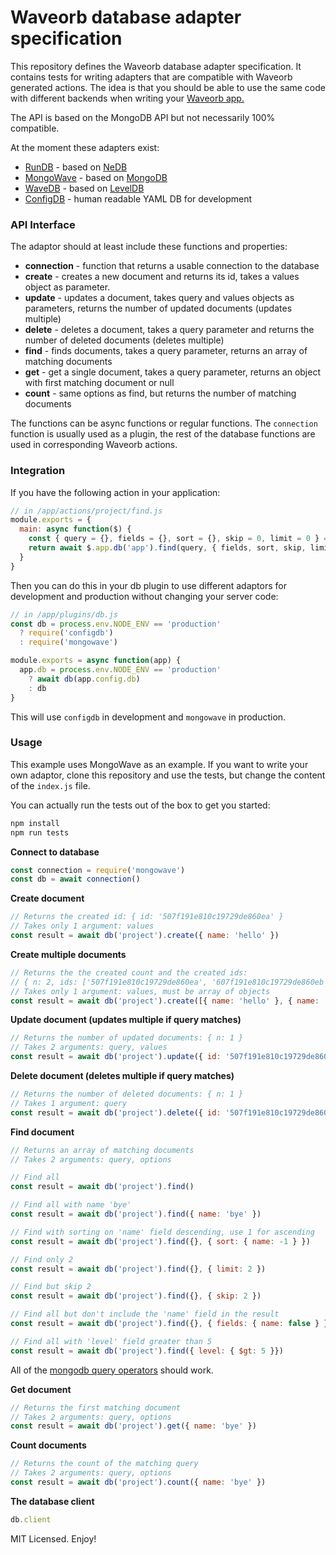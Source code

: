 # Waveorb database adapter specification

This repository defines the Waveorb database adapter specification. It contains tests for writing adapters that are compatible with Waveorb generated actions. The idea is that you should be able to use the same code with different backends when writing your [Waveorb app.](https://waveorb.com)

The API is based on the MongoDB API but not necessarily 100% compatible.

At the moment these adapters exist:

* [RunDB](https://github.com/eldoy/rundb) - based on [NeDB](https://github.com/louischatriot/nedb)
* [MongoWave](https://github.com/eldoy/mongowave) - based on [MongoDB](https://mongodb.github.io/node-mongodb-native/)
* [WaveDB](https://github.com/eldoy/wavedb) - based on [LevelDB](https://github.com/Level/level)
* [ConfigDB](https://github.com/eldoy/configdb) - human readable YAML DB for development

### API Interface

The adaptor should at least include these functions and properties:

* __connection__ - function that returns a usable connection to the database
* __create__ - creates a new document and returns its id, takes a values object as parameter.
* __update__ - updates a document, takes query and values objects as parameters, returns the number of updated documents (updates multiple)
* __delete__ - deletes a document, takes a query parameter and returns the number of deleted documents (deletes multiple)
* __find__ - finds documents, takes a query parameter, returns an array of matching documents
* __get__ - get a single document, takes a query parameter, returns an object with first matching document or null
* __count__ - same options as find, but returns the number of matching documents

The functions can be async functions or regular functions. The `connection` function is usually used as a plugin, the rest of the database functions are used in corresponding Waveorb actions.

### Integration
If you have the following action in your application:
```js
// in /app/actions/project/find.js
module.exports = {
  main: async function($) {
    const { query = {}, fields = {}, sort = {}, skip = 0, limit = 0 } = $.params
    return await $.app.db('app').find(query, { fields, sort, skip, limit })
  }
}
```
Then you can do this in your db plugin to use different adaptors for development and production without changing your server code:
```js
// in /app/plugins/db.js
const db = process.env.NODE_ENV == 'production'
  ? require('configdb')
  : require('mongowave')

module.exports = async function(app) {
  app.db = process.env.NODE_ENV == 'production'
    ? await db(app.config.db)
    : db
}
```
This will use `configdb` in development and `mongowave` in production.

### Usage
This example uses MongoWave as an example. If you want to write your own adaptor, clone this repository and use the tests, but change the content of the `index.js` file.

You can actually run the tests out of the box to get you started:
```sh
npm install
npm run tests
```

**Connect to database**
```js
const connection = require('mongowave')
const db = await connection()
```

**Create document**
```js
// Returns the created id: { id: '507f191e810c19729de860ea' }
// Takes only 1 argument: values
const result = await db('project').create({ name: 'hello' })
```

**Create multiple documents**
```js
// Returns the the created count and the created ids:
// { n: 2, ids: ['507f191e810c19729de860ea', '607f191e810c19729de860eb'] }
// Takes only 1 argument: values, must be array of objects
const result = await db('project').create([{ name: 'hello' }, { name: 'bye' }])
```

**Update document (updates multiple if query matches)**
```js
// Returns the number of updated documents: { n: 1 }
// Takes 2 arguments: query, values
const result = await db('project').update({ id: '507f191e810c19729de860ea' }, { name: 'bye' })
```

**Delete document (deletes multiple if query matches)**
```js
// Returns the number of deleted documents: { n: 1 }
// Takes 1 argument: query
const result = await db('project').delete({ id: '507f191e810c19729de860ea' })
```

**Find document**
```js
// Returns an array of matching documents
// Takes 2 arguments: query, options

// Find all
const result = await db('project').find()

// Find all with name 'bye'
const result = await db('project').find({ name: 'bye' })

// Find with sorting on 'name' field descending, use 1 for ascending
const result = await db('project').find({}, { sort: { name: -1 } })

// Find only 2
const result = await db('project').find({}, { limit: 2 })

// Find but skip 2
const result = await db('project').find({}, { skip: 2 })

// Find all but don't include the 'name' field in the result
const result = await db('project').find({}, { fields: { name: false } })

// Find all with 'level' field greater than 5
const result = await db('project').find({ level: { $gt: 5 }})
```
All of the [mongodb query operators](https://docs.mongodb.com/manual/reference/operator/query/) should work.

**Get document**
```js
// Returns the first matching document
// Takes 2 arguments: query, options
const result = await db('project').get({ name: 'bye' })
```

**Count documents**
```js
// Returns the count of the matching query
// Takes 2 arguments: query, options
const result = await db('project').count({ name: 'bye' })
```

**The database client**
```js
db.client
```

MIT Licensed. Enjoy!
